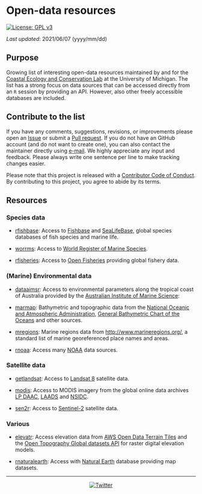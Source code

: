 # Open-data resources

[![License: GPL v3](https://img.shields.io/badge/License-GPLv3-blue.svg)](https://www.gnu.org/licenses/gpl-3.0)

*Last updated*: 2021/06/07 (yyyy/mm/dd)

## Purpose

Growing list of interesting open-data resources maintained by and for the [Coastal Ecology and Conservation Lab](https://www.jacoballgeier.com) at the University of Michigan. 
The list has a strong focus on data sources that can be accessed directly from an `R` session by providing an API. 
However, also other freely accessible databases are included.

## Contribute to the list

If you have any comments, suggestions, revisions, or improvements please open an [Issue](https://github.com/Allgeier-Lab/open-data-resources/issues) or submit a [Pull request](https://github.com/Allgeier-Lab/open-data-resources/pulls). 
If you do not have an GitHub account (and do not want to create one), you can also contact the maintainer directly using [e-mail](mailto:mhk.hesselbarth@gmail.com).
We highly appreciate any input and feedback. 
Please always write one sentence per line to make tracking changes easier.

Please note that this project is released with a [Contributor Code of Conduct](https://contributor-covenant.org/version/2/0/CODE_OF_CONDUCT.html). 
By contributing to this project, you agree to abide by its terms.

## Resources

### Species data

-   [rfishbase](https://docs.ropensci.org/rfishbase/): Access to [Fishbase](https://www.fishbase.org) and [SeaLifeBase](www.sealifebase.org), global species databases of fish species and marine life.

-   [worrms](https://docs.ropensci.org/worrms): Access to [World Register of Marine Species](http://www.marinespecies.org/).

-   [rfisheries](https://github.com/ropensci/rfisheries): Access to [Open Fisheries](http://www.openfisheries.org) providing global fishery data.

### (Marine) Environmental data

-   [dataaimsr](https://docs.ropensci.org/dataaimsr/): Access to environmental parameters along the tropical coast of Australia provided by the [Australian Institute of Marine Science](https://www.aims.gov.au/docs/data/data.html):

-   [marmap](https://github.com/ericpante/marmap): Bathymetric and topographic data from the [National Oceanic and Atmospheric Administration](https://www.noaa.gov), [General Bathymetric Chart of the Oceans](https://www.gebco.net) and other sources.

-   [mregions](https://github.com/ropensci/mregions): Marine regions data from <http://www.marineregions.org/>, a standard list of marine georeferenced place names and areas.

-   [rnoaa](https://docs.ropensci.org/rnoaa/): Access many [NOAA](https://www.ncdc.noaa.gov/cdo-web/webservices/v2) data sources.

### Satellite data

-   [getlandsat](https://github.com/ropensci/getlandsat): Access to [Landsat 8](https://landsat.usgs.gov) satellite data.

-   [modis](https://github.com/MatMatt/MODIS): Access to MODIS imagery from the global online data archives [LP DAAC](https://lpdaac.usgs.gov/), [LAADS](https://ladsweb.modaps.eosdis.nasa.gov/) and [NSIDC](https://nsidc.org/).

-   [sen2r](https://sen2r.ranghetti.info): Access to [Sentinel-2](https://sentinel.esa.int/web/sentinel/missions/sentinel-2) satellite data.

### Various

-   [elevatr](https://github.com/jhollist/elevatr/): Access elevation data from [AWS Open Data Terrain Tiles](https://registry.opendata.aws/terrain-tiles/) and the [Open Topography Global datasets API](https://opentopography.org) for raster digital elevation models.

-   [rnaturalearth](https://github.com/ropensci/rnaturalearth): Access with [Natural Earth](http://www.naturalearthdata.com) database providing map datasets.

------------------------------------------------------------------------

<div align="center">

[![Twitter](https://img.shields.io/twitter/url/https/twitter.com/AllgeierLab.svg?style=social&label=Follow%20@AllgeierLab)](https://twitter.com/AllgeierLab)
